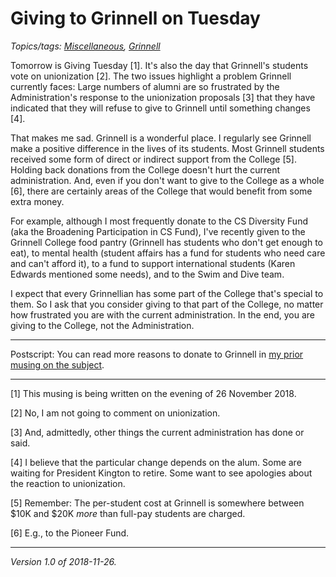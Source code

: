Giving to Grinnell on Tuesday
=============================

*Topics/tags: [Miscellaneous](index-misc), [Grinnell](index-grinnell)*

Tomorrow is Giving Tuesday [1].  It's also the day that Grinnell's
students vote on unionization [2].  The two issues highlight a problem
Grinnell currently faces: Large numbers of alumni are so frustrated
by the Administration's response to the unionization proposals [3] that
they have indicated that they will refuse to give to Grinnell until
something changes [4].

That makes me sad.  Grinnell is a wonderful place.  I regularly see
Grinnell make a positive difference in the lives of its students.
Most Grinnell students received some form of direct or indirect support
from the College [5].  Holding back donations from the College doesn't
hurt the current administration.  And, even if you don't want to give
to the College as a whole [6], there are certainly areas of the College
that would benefit from some extra money.

For example, although I most frequently donate to the CS Diversity Fund
(aka the Broadening Participation in CS Fund), I've recently given to
the Grinnell College food pantry (Grinnell has students who don't get
enough to eat), to mental health (student affairs has a fund for students
who need care and can't afford it), to a fund to support international
students (Karen Edwards mentioned some needs), and to the Swim and
Dive team.

I expect that every Grinnellian has some part of the College that's
special to them.  So I ask that you consider giving to that part of the
College, no matter how frustrated you are with the current administration.
In the end, you are giving to the College, not the Administration.

---

Postscript: You can read more reasons to donate to Grinnell in
[my prior musing on the subject](donating-to-grinnell).

---

[1] This musing is being written on the evening of 26 November 2018.

[2] No, I am not going to comment on unionization.

[3] And, admittedly, other things the current administration has done
or said.

[4] I believe that the particular change depends on the alum.  Some
are waiting for President Kington to retire.  Some want to see apologies
about the reaction to unionization.  

[5] Remember: The per-student cost at Grinnell is somewhere between $10K
and $20K _more_ than full-pay students are charged.

[6] E.g., to the Pioneer Fund.

---

*Version 1.0 of 2018-11-26.*
